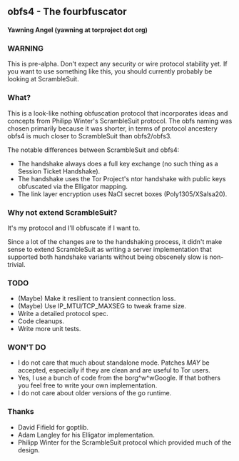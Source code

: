 ## obfs4 - The fourbfuscator
#### Yawning Angel (yawning at torproject dot org)

### WARNING

This is pre-alpha.  Don't expect any security or wire protocol stability yet.
If you want to use something like this, you should currently probably be looking
at ScrambleSuit.

### What?

This is a look-like nothing obfuscation protocol that incorporates ideas and
concepts from Philipp Winter's ScrambleSuit protocol.  The obfs naming was
chosen primarily because it was shorter, in terms of protocol ancestery obfs4
is much closer to ScrambleSuit than obfs2/obfs3.

The notable differences between ScrambleSuit and obfs4:

 * The handshake always does a full key exchange (no such thing as a Session
   Ticket Handshake).
 * The handshake uses the Tor Project's ntor handshake with public keys
   obfuscated via the Elligator mapping.
 * The link layer encryption uses NaCl secret boxes (Poly1305/XSalsa20).

### Why not extend ScrambleSuit?

It's my protocol and I'll obfuscate if I want to.

Since a lot of the changes are to the handshaking process, it didn't make sense
to extend ScrambleSuit as writing a server implementation that supported both
handshake variants without being obscenely slow is non-trivial.

### TODO

 * (Maybe) Make it resilient to transient connection loss.
 * (Maybe) Use IP_MTU/TCP_MAXSEG to tweak frame size.
 * Write a detailed protocol spec.
 * Code cleanups.
 * Write more unit tests.

### WON'T DO

 * I do not care that much about standalone mode.  Patches *MAY* be accepted,
   especially if they are clean and are useful to Tor users.
 * Yes, I use a bunch of code from the borg^w^wGoogle.  If that bothers you
   feel free to write your own implementation.
 * I do not care about older versions of the go runtime.

### Thanks
 * David Fifield for goptlib.
 * Adam Langley for his Elligator implementation.
 * Philipp Winter for the ScrambleSuit protocol which provided much of the
   design.
